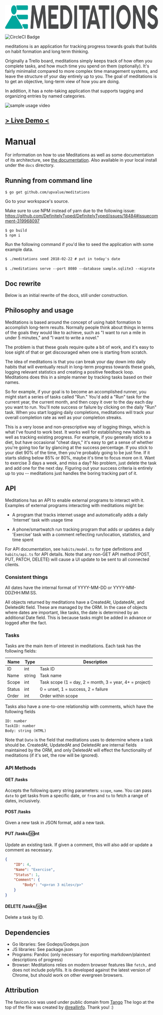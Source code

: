 <p align="center"><img src="assets/horizontal.png" alt="meditations" height="80px"></p>

![CircleCI Badge](https://circleci.com/gh/upvalue/meditations.png?circle-token=:circle-token&style=shield)

meditations is an application for tracking progress towards goals that builds on habit formation and long term
thinking.

Originally a Trello board, meditations simply keeps track of how often you complete tasks, and how much time you spend
on them (optionally). It's fairly minimalist compared to more complex time management systems, and leave the structure
of your day entirely up to you. The goal of meditations is to get an objective, long-term view of how you are doing.

In addition, it has a note-taking application that supports tagging and organizing entries by named categories.

![sample usage video](http://i.imgur.com/gmFSRK4.gif)

## [> Live Demo <](https://meditations.upvalue.io)

# Manual

For information on how to use Meditations as well as some documentation of its architecture, see
[the documentation](https://upvalue.github.io/meditations). Also available in your local install
under the `docs` directory.

## Running from command line

    $ go get github.com/upvalue/meditations
    
Go to your workspace's source.

Make sure to use NPM instead of yarn due to the following issue: https://github.com/DefinitelyTyped/DefinitelyTyped/issues/18484#issuecomment-319968097

    $ go build
    $ npm i

Run the following command if you'd like to seed the application with some example data.

    $ ./meditations seed 2018-02-22 # put in today's date

    $ ./meditations serve --port 8080 --database sample.sqlite3 --migrate 

## Doc rewrite

Below is an initial rewrite of the docs, still under construction.

## Philosophy and usage

Meditations is based around the concept of using habit formation to accomplish long-term
results. Normally people think about things in terms of the goals they would like to achieve,
such as "I want to run a mile in under 5 minutes," and "I want to write a novel."

The problem is that these goals require quite a bit of work, and it's easy to lose sight of
that or get discouraged when one is starting from scratch.

The idea of meditations is that you can break your day down into daily habits that will eventually
result in long-term progress towards these goals, logging relevant statistics and creating a positive
feedback loop. Meditations does this in a simple manner by tracking tasks based on their names.

So for example, if your goal is to become an accomplished runner, you might start a series of tasks
called "Run." You'd add a "Run" task for the current year, the current month, and then copy it over
to the day each day you want to run. You'll note success or failure by clicking on the daily "Run"
task. When you start logging daily completions, meditations will track your overall completion rate
as well as your completion streaks.

This is a very loose and non-prescriptive way of logging things, which is what I've found to work
best. It works well for establishing new habits as well as tracking existing progress. For example,
if you generally stick to a diet, but have occasional "cheat days," it's easy to get a sense of
whether you're going too far by glancing at the success percentage. If you stick to your diet 90%
of the time, then you're probably going to be just fine. If it starts sliding below 85% or 80%,
maybe it's time to focus more on it. Want to exercise 3 days a week, and miss a day? No problem,
just delete the task and add one for the next day. Figuring out your success criteria is entirely
up to you -- meditations just handles the boring tracking part of it.

## API

Meditations has an API to enable external programs to interact with it. Examples of external
programs interacting with meditations might be:

- A program that tracks internet usage and automatically adds a daily 'Internet' task with usage
    time

- A phone/smartwatch run tracking program that adds or updates a daily 'Exercise' task with a
    comment reflecting run/location, statistics, and time spent

For API documentation, see `habits/model.ts` for type definitions and `habits/api.ts` for API
details. Note that any non-GET API method (POST, PUT, PATCH, DELETE) will cause a UI update to be
sent to all connected clients.

### Consistent things

All dates have the internal format of YYYY-MM-DD or YYYY-MM-DDZHH:MM:SS.

All objects returned by meditations have a CreatedAt, UpdatedAt, and DeletedAt field. These are
managed by the ORM. In the case of objects where dates are important, like tasks, the date is
determined by an additional Date field. This is because tasks might be added in advance or logged
after the fact.

### Tasks

Tasks are the main item of interest in meditations. Each task has the following fields:

| Name   | Type   | Description                                             |
|--------|--------|---------------------------------------------------------|
| ID     | int    | Task ID                                                 |
| Name   | string | Task name                                               |
| Scope  | int    | Task scope (1 = day, 2 = month, 3 = year, 4+ = project) |
| Status | int    | 0 = unset, 1 = success, 2 = failure                     |
| Order  | int    | Order within scope                                      |

Tasks also have a one-to-one relationship with comments, which have the following fields

```
ID: number
TaskID: number
Body: string (HTML)
```

Note that `Date` is the field that meditations uses to determine where a task should be.
CreatedAt, UpdatedAt and DeletedAt are internal fields maintained by the ORM, and only DeletedAt
will effect the functionality of meditations (if it's set, the row will be ignored).

### API Methods

#### GET /tasks

Accepts the following query string parameters: `scope`, `name`. You can pass `date` to get tasks
from a specific date, or `from` and `to` to fetch a range of dates, inclusively.

#### POST /tasks

Given a new task in JSON format, add a new task.

#### PUT /tasks/:id:int

Update an existing task. If given a comment, this will also add or update a comment as necessary.

```json
{
    "ID": 4,
    "Name": "Exercise",
    "Status": 1,
    "Comment": {
        "Body": "<p>ran 3 miles</p>"
    }
}
```

#### DELETE /tasks/:id:int

Delete a task by ID.

## Dependencies

- Go libraries: See Godeps/Godeps.json
- JS libraries: See package.json
- Programs: Pandoc (only necessary for exporting markdown/plaintext descriptions of progress)
- Browser: Meditations relies on modern browser features like `fetch,` and does not include
polyfills. It is developed against the latest version of Chrome, but should work on other
evergreen browsers.

## Attribution

The favicon.ico was used under public domain from [Tango](http://tango.freedesktop.org)
The logo at the top of the file was created by [@reallinfo](https://github.com/reallinfo). Thank you! :)
